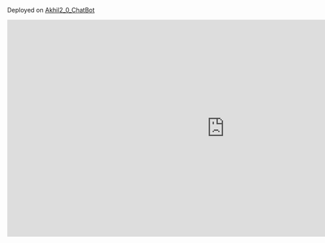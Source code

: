 Deployed on [Akhil2_0_ChatBot](https://huggingface.co/spaces/DeveloperAkhil/Personal-Chatbot)
<html>
<iframe
	src="https://developerakhil-personal-chatbot.hf.space"
	frameborder="0"
	width="1000"
	height="500"
></iframe>
</html>